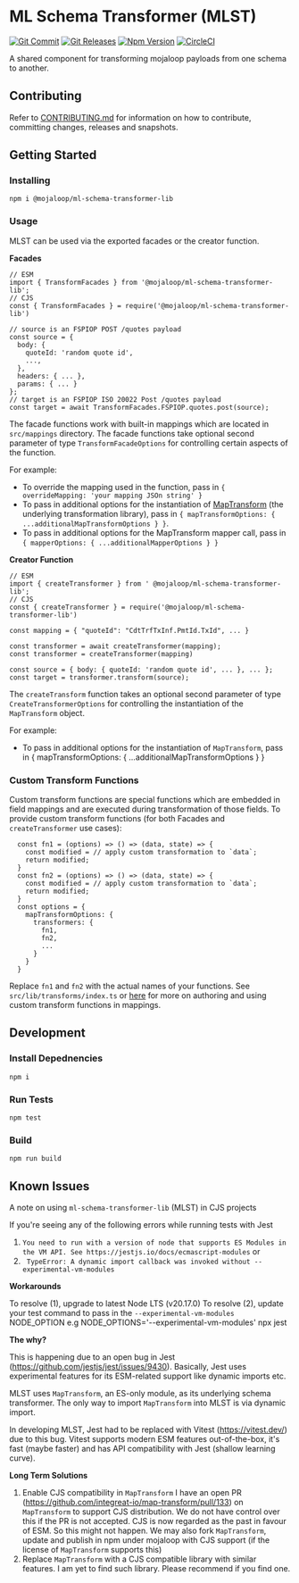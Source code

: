 # ML Schema Transformer (MLST)

[![Git Commit](https://img.shields.io/github/last-commit/mojaloop/ml-schema-transformer-lib.svg?style=flat)](https://github.com/mojaloop/ml-schema-transformer-lib/commits/master)
[![Git Releases](https://img.shields.io/github/release/mojaloop/ml-schema-transformer-lib.svg?style=flat)](https://github.com/mojaloop/ml-schema-transformer-lib/releases)
[![Npm Version](https://img.shields.io/npm/v/@mojaloop/ml-schema-transformer-lib.svg?style=flat)](https://www.npmjs.com/package/@mojaloop/ml-schema-transformer-lib)
[![CircleCI](https://circleci.com/gh/mojaloop/ml-schema-transformer-lib.svg?style=svg)](https://circleci.com/gh/mojaloop/ml-schema-transformer-lib)

A shared component for transforming mojaloop payloads from one schema to another.

## Contributing

Refer to [CONTRIBUTING.md](./CONTRIBUTING.md) for information on how to contribute, committing changes, releases and snapshots.

## Getting Started

### Installing

```
npm i @mojaloop/ml-schema-transformer-lib
```

### Usage

MLST can be used via the exported facades or the creator function.

**Facades**

```
// ESM
import { TransformFacades } from '@mojaloop/ml-schema-transformer-lib';
// CJS
const { TransformFacades } = require('@mojaloop/ml-schema-transformer-lib')

// source is an FSPIOP POST /quotes payload 
const source = {
  body: {
    quoteId: 'random quote id',
    ...,
  },
  headers: { ... },
  params: { ... }
};
// target is an FSPIOP ISO 20022 Post /quotes payload
const target = await TransformFacades.FSPIOP.quotes.post(source);
```
The facade functions work with built-in mappings which are located in `src/mappings` directory.
The facade functions take optional second parameter of type `TransformFacadeOptions` for controlling certain aspects of the function.

For example:
 - To override the mapping used in the function, pass in `{ overrideMapping: 'your mapping JSOn string' }`
 - To pass in additional options for the instantiation of [MapTransform](https://github.com/integreat-io/map-transform) (the underlying transformation library), pass in `{ mapTransformOptions: { ...additionalMapTransformOptions } }`.
 - To pass in additional options for the MapTransform mapper call, pass in `{ mapperOptions: { ...additionalMapperOptions } }`

**Creator Function**

```
// ESM
import { createTransformer } from ' @mojaloop/ml-schema-transformer-lib';
// CJS
const { createTransformer } = require('@mojaloop/ml-schema-transformer-lib')

const mapping = { "quoteId": "CdtTrfTxInf.PmtId.TxId", ... }

const transformer = await createTransformer(mapping);
const transformer = createTransformer(mapping)

const source = { body: { quoteId: 'random quote id', ... }, ... };
const target = transformer.transform(source);
```

The `createTransform` function takes an optional second parameter of type `CreateTransformerOptions` for controlling the instantiation of the `MapTransform` object.

For example:
- To pass in additional options for the instantiation of `MapTransform`, pass in { mapTransformOptions: { ...additionalMapTransformOptions } } 

### Custom Transform Functions

Custom transform functions are special functions which are embedded in field mappings and are executed during transformation of those fields. 
To provide custom transform functions (for both Facades and `createTransformer` use cases):

```
  const fn1 = (options) => () => (data, state) => {
    const modified = // apply custom transformation to `data`;
    return modified;
  }
  const fn2 = (options) => () => (data, state) => {
    const modified = // apply custom transformation to `data`;
    return modified;
  }
  const options = { 
    mapTransformOptions: {
      transformers: {  
        fn1,
        fn2,
        ...
      }
    } 
  }
```

Replace `fn1` and `fn2` with the actual names of your functions. See `src/lib/transforms/index.ts` or [here](https://github.com/integreat-io/map-transform?tab=readme-ov-file#operations) for more on authoring and using custom transform functions in mappings.

## Development

### Install Depednencies

```
npm i
```

### Run Tests
```
npm test
```

### Build
```
npm run build
```

## Known Issues

A note on using `ml-schema-transformer-lib` (MLST) in CJS projects

If you're seeing any of the following errors while running tests with Jest

1. `You need to run with a version of node that supports ES Modules in the VM API. See https://jestjs.io/docs/ecmascript-modules` or
2. ` TypeError: A dynamic import callback was invoked without --experimental-vm-modules`

**Workarounds**

To resolve (1), upgrade to latest Node LTS (v20.17.0)
To resolve (2), update your test command to pass in the `--experimental-vm-modules` NODE_OPTION e.g NODE_OPTIONS='--experimental-vm-modules' npx jest

**The why?**

This is happening due to an open bug in Jest (https://github.com/jestjs/jest/issues/9430). Basically, Jest uses experimental features for its ESM-related support
like dynamic imports etc.

MLST uses `MapTransform`, an ES-only module, as its underlying schema transformer. The only way to import `MapTransform` into MLST is via dynamic import.

In developing MLST, Jest had to be replaced with Vitest (https://vitest.dev/) due to this bug. Vitest supports modern ESM features out-of-the-box, it's fast (maybe faster) and has API compatibility with Jest (shallow learning curve).

**Long Term Solutions**

1. Enable CJS compatibility in `MapTransform`
  I have an open PR (https://github.com/integreat-io/map-transform/pull/133) on `MapTransform` to support CJS distribution. We do not have control over this if the PR is not accepted. CJS is now regarded as the past in favour of ESM. So this might not happen.
  We may also fork `MapTransform`, update and publish in npm under mojaloop with CJS support (if the license of `MapTransform` supports this)
2. Replace `MapTransform` with a CJS compatible library with similar features. I am yet to find such library. Please recommend if you find one.









